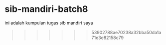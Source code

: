 # sib-mandiri-batch8
ini adalah kumpulan tugas sib mandiri saya
>>>>>>> 53902788ae70238a32bba50da1a71e3e82158c79
